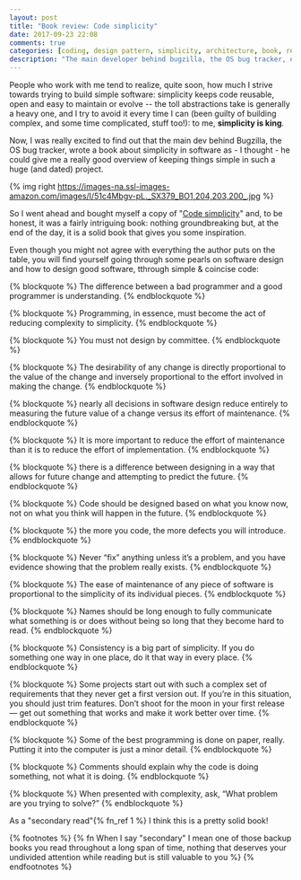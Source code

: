 ```yaml
---
layout: post
title: "Book review: Code simplicity"
date: 2017-09-23 22:08
comments: true
categories: [coding, design pattern, simplicity, architecture, book, review]
description: "The main developer behind bugzilla, the OS bug tracker, explains you how to keep architectures & code simple."
---
```


People who work with me tend to realize, quite soon, how much I
strive towards trying to build simple software: simplicity keeps
code reusable, open and easy to maintain or evolve -- the toll
abstractions take is generally a heavy one, and I try to avoid it
every time I can (been guilty of building complex, and some time complicated,
stuff too!): to me, **simplicity is king**.

Now, I was really excited to find out that the main dev behind
Bugzilla, the OS bug tracker, wrote a book about simplicity in software
as - I thought - he could give me a really good overview of keeping
things simple in such a huge (and dated) project.

<!-- more -->

{% img right https://images-na.ssl-images-amazon.com/images/I/51c4Mbgv-pL._SX379_BO1,204,203,200_.jpg %}

So I went ahead and bought myself a copy of "[Code simplicity](https://www.amazon.com/Code-Simplicity-Fundamentals-Max-Kanat-Alexander-ebook/dp/B007NZU848)" and,
to be honest, it was a fairly intriguing book: nothing groundbreaking
but, at the end of the day, it is a solid book that gives you some
inspiration.

Even though you might not agree with everything the author puts on the
table, you will find yourself going through some pearls on software design
and how to design good software, tthrough simple & coincise code:

{% blockquote %}
The difference between a bad programmer and a good programmer is understanding.
{% endblockquote %}

{% blockquote %}
Programming, in essence, must become the act of reducing complexity to simplicity.
{% endblockquote %}

{% blockquote %}
You must not design by committee.
{% endblockquote %}

{% blockquote %}
The desirability of any change is directly proportional to the value of the change and inversely proportional to the effort involved in making the change.
{% endblockquote %}

{% blockquote %}
nearly all decisions in software design reduce entirely to measuring the future value of a change versus its effort of maintenance.
{% endblockquote %}

{% blockquote %}
It is more important to reduce the effort of maintenance than it is to reduce the effort of implementation.
{% endblockquote %}

{% blockquote %}
there is a difference between designing in a way that allows for future change and attempting to predict the future.
{% endblockquote %}

{% blockquote %}
Code should be designed based on what you know now, not on what you think will happen in the future.
{% endblockquote %}

{% blockquote %}
the more you code, the more defects you will introduce.
{% endblockquote %}

{% blockquote %}
Never “fix” anything unless it’s a problem, and you have evidence showing that the problem really exists.
{% endblockquote %}

{% blockquote %}
The ease of maintenance of any piece of software is proportional to the simplicity of its individual pieces.
{% endblockquote %}

{% blockquote %}
Names should be long enough to fully communicate what something is or does without being so long that they become hard to read.
{% endblockquote %}

{% blockquote %}
Consistency is a big part of simplicity. If you do something one way in one place, do it that way in every place.
{% endblockquote %}

{% blockquote %}
Some projects start out with such a complex set of requirements that they never get a first version out. If you’re in this situation, you should just trim features. Don’t shoot for the moon in your first release — get out something that works and make it work better over time.
{% endblockquote %}

{% blockquote %}
Some of the best programming is done on paper, really. Putting it into the computer is just a minor detail.
{% endblockquote %}

{% blockquote %}
Comments should explain why the code is doing something, not what it is doing.
{% endblockquote %}

{% blockquote %}
When presented with complexity, ask, “What problem are you trying to solve?”
{% endblockquote %}

As a "secondary read"{% fn_ref 1 %} I think this is a pretty solid book!

{% footnotes %}
  {% fn When I say "secondary" I mean one of those backup books you read throughout a long span of time, nothing that deserves your undivided attention while reading but is still valuable to you %}
{% endfootnotes %}
